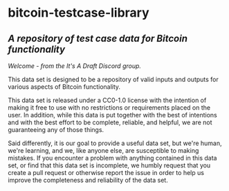 # **bitcoin-testcase-library**

## *A repository of test case data for Bitcoin functionality*

_Welcome - from the *It's A Draft* Discord group._

This data set is designed to be a repository of valid inputs and outputs for various aspects of Bitcoin functionality.

This data set is released under a CC0-1.0 license with the intention of making it free to use with no restrictions or requirements placed on the user. In addition, while this data is put together with the best of intentions and with the best effort to be complete, reliable, and helpful, we are not guaranteeing any of those things.

Said differently, it is our goal to provide a useful data set, but we're human, we're learning, and we, like anyone else, are susceptible to making mistakes. If you encounter a problem with anything contained in this data set, or find that this data set is incomplete, we humbly request that you create a pull request or otherwise report the issue in order to help us improve the completeness and reliability of the data set.
